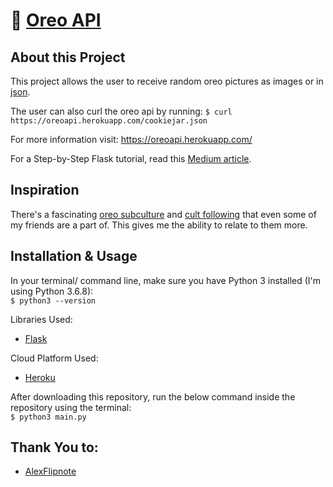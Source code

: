 # 🥛 [Oreo API](https://oreoapi.herokuapp.com/)

## About this Project

This project allows the user to receive random oreo pictures as images or in [json](https://www.infoworld.com/article/3222851/what-is-json-a-better-format-for-data-exchange.html).

The user can also curl the oreo api by running: ```$ curl https://oreoapi.herokuapp.com/cookiejar.json``` 

For more information visit: https://oreoapi.herokuapp.com/

For a Step-by-Step Flask tutorial, read this [Medium article](https://danblevins.medium.com/step-by-step-creating-a-flask-app-and-deploying-it-to-heroku-83350be5f8b).

## Inspiration

There's a fascinating [oreo subculture](https://people.com/food/champion-celebrates-oreos-110th-birthday-with-new-merch-line/) and [cult following](https://www.reddit.com/r/OutOfTheLoop/comments/3tkpa5/why_has_oreo_such_a_cult_following/) that even some of my friends are a part of. This gives me the ability to relate to them more.

## Installation & Usage

In your terminal/ command line, make sure you have Python 3 installed (I'm using Python 3.6.8):
<br>
    `$ python3 --version`

Libraries Used:

- [Flask](https://flask.palletsprojects.com/en/2.0.x/)

Cloud Platform Used:

- [Heroku](https://www.heroku.com/)

After downloading this repository, run the below command inside the repository using the terminal:
<br>
    `$ python3 main.py`

## Thank You to:

- [AlexFlipnote](https://github.com/AlexFlipnote)
